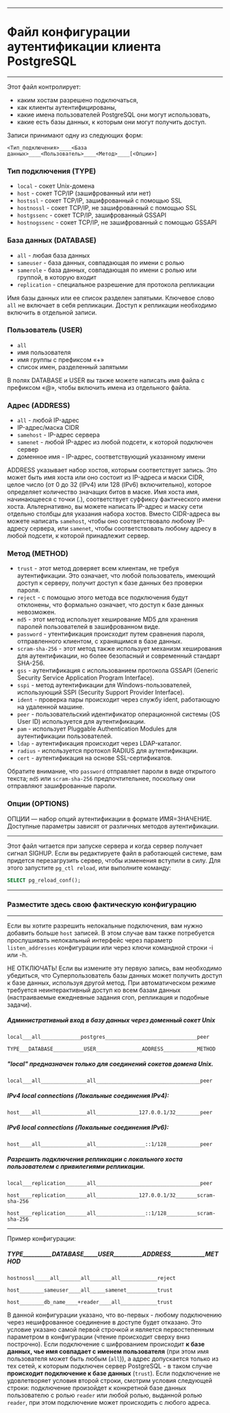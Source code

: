 -----------------------------------------------------
# Файл конфигурации аутентификации клиента PostgreSQL
-----------------------------------------------------

Этот файл контролирует: 

* каким хостам разрешено подключаться, 
* как клиенты аутентифицированы, 
* какие имена пользователей PostgreSQL они могут использовать, 
* какие есть базы данных, к которым они могут получить доступ. 

Записи принимают одну из следующих форм:

`<Тип_подключения>____<База данных>____<Пользователь>____<Метод>____[<Опции>]`


### Тип подключения (TYPE)

* `local` - сокет Unix-домена
* `host` - сокет TCP/IP (зашифрованный или нет)
* `hostssl` - сокет TCP/IP, зашифрованный с помощью SSL
* `hostnossl` - сокет TCP/IP, не зашифрованный с помощью SSL
* `hostgssenc` - сокет TCP/IP, зашифрованный GSSAPI
* `hostnogssenc` - сокет TCP/IP, не зашифрованный с помощью GSSAPI


### База данных (DATABASE)

* `all` - любая база данных
* `sameuser` - база данных, совпадающая по имени с ролью
* `samerole` - база данных, совпадающая по имени с ролью или группой, в которую входит
* `replication` - специальное разрешение для протокола репликации

Имя базы данных или ее список разделен запятыми. Ключевое слово `all` не включает в себя репликации. Доступ к репликации необходимо включить в отдельной записи.


### Пользователь (USER)

* `all`
* имя пользователя
* имя группы с префиксом «+»
* список имен, разделенный запятыми 

В полях DATABASE и USER вы также можете написать имя файла с префиксом «@», чтобы включить имена из отдельного файла.


### Адрес (ADDRESS)

* `all` - любой IP-адрес
* IP-адрес/маска CIDR
* `samehost` - IP-адрес сервера
* `samenet` - любой IP-адрес из любой подсети, к которой подключен сервер
* доменное имя - IP-адрес, соответствующий указанному имени

ADDRESS указывает набор хостов, которым соответствует запись. Это может быть имя хоста или оно состоит из IP-адреса и маски CIDR, целое число (от 0 до 32 (IPv4) или 128 (IPv6) включительно), которое определяет количество значащих битов в маске. Имя хоста имя, начинающееся с точки (.), соответствует суффиксу фактического имени хоста. Альтернативно, вы можете написать IP-адрес и маску сети отдельно столбцы для указания набора хостов. Вместо CIDR-адреса вы можете написать `samehost`, чтобы оно соответствовало любому IP-адресу сервера, или `samenet`, чтобы соответствовать любому адресу в любой подсети, к которой принадлежит сервер.


### Метод (METHOD)

* `trust` - этот метод доверяет всем клиентам, не требуя аутентификации. Это означает, что любой пользователь, имеющий доступ к серверу, получит доступ к базе данных без проверки пароля.
* `reject` - с помощью этого метода все подключения будут отклонены, что формально означает, что доступ к базе данных невозможен.
* `md5` - этот метод использует хеширование MD5 для хранения паролей пользователей в зашифрованном виде.
* `password` - утентификация происходит путем сравнения пароля, отправленного клиентом, с хранящимся в базе данных.
* `scram-sha-256` - этот метод также использует механизм хеширования для аутентификации, но более безопасный и современный стандарт SHA-256.
* `gss` - аутентификация с использованием протокола GSSAPI (Generic Security Service Application Program Interface).
* `sspi` - метод аутентификации для Windows-пользователей, использующий SSPI (Security Support Provider Interface).
* `ident` - проверка пары происходит через службу ident, работающую на удаленной машине.
* `peer` - пользовательский идентификатор операционной системы (OS User ID) используется для аутентификации.
* `pam` - использует Pluggable Authentication Modules для аутентификации пользователей.
* `ldap` - аутентификация происходит через LDAP-каталог.
* `radius` - используется протокол RADIUS для аутентификации.
* `cert` - аутентификация на основе SSL-сертификатов.

Обратите внимание, что `password` отправляет пароли в виде открытого текста; `md5` или `scram-sha-256` предпочтительнее, поскольку они отправляют зашифрованные пароли.


### Опции (OPTIONS)

ОПЦИИ — набор опций аутентификации в формате ИМЯ=ЗНАЧЕНИЕ. Доступные параметры зависят от различных методов аутентификации.


-------------------------------------------------------------------------------------------------------

Этот файл читается при запуске сервера и когда сервер получает сигнал SIGHUP. Если вы редактируете файл в работающей системе, вам придется перезагрузить сервер, чтобы изменения вступили в силу. Для этого запустите `pg_ctl reload`, или выполните команду:
```sql
SELECT pg_reload_conf();
```

--------------------------------------------------
### Разместите здесь свою фактическую конфигурацию
--------------------------------------------------

Если вы хотите разрешить нелокальные подключения, вам нужно добавить больше `host` записей. В этом случае вам также потребуется прослушивать нелокальный интерфейс через параметр `listen_addresses` конфигурации или через ключи командной строки -i или -h.

НЕ ОТКЛЮЧАТЬ!
Если вы измените эту первую запись, вам необходимо убедиться, что Суперпользователь базы данных может получить доступ к базе данных, используя другой метод. При автоматическом режиме требуется неинтерактивный доступ ко всем базам данных (настраиваемые ежедневные задания cron, репликация и подобные задачи).

##### Административный вход в базу данных через доменный сокет Unix
`local___all_____________postgres______________________________peer`


`TYPE___DATABASE__________USER_______________ADDRESS___________METHOD`

##### "local" предназначен только для соединений сокетов домена Unix.
`local___all_______________all__________________________________peer`

##### IPv4 local connections (Локальные соединения IPv4):
`host____all_______________all______________127.0.0.1/32________peer`

##### IPv6 local connections (Локальные соединения IPv6):
`host____all_______________all________________::1/128___________peer`


##### Разрешить подключения репликации с локального хоста пользователем с привилегиями репликации.
`local___replication_______all__________________________________peer`

`host____replication_______all______________127.0.0.1/32_______scram-sha-256`

`host____replication_______all________________::1/128__________scram-sha-256`


-------------------------------------------------------------------------------------------------------

Пример конфигурации:

##### TYPE__________DATABASE_____USER__________ADDRESS____________METHOD
`hostnossl_____all_______all_______all____________reject`

`host________sameuser____all_____samenet__________trust`

`host________db_name____+reader____all____________trust`


В данной конфигурации указано, что во-первых - любому подключению через нешифрованное соединение в доступе будет отказано. Это условие указано самой первой строчкой и является первостепенным параметром в конфигурации (чтение происходит сверху вниз построчно). Если подключение с шифрованием происходит <b>к базе данных, чье имя совпадает с именем пользователя</b> (при этом имя пользователя может быть любым (`all`)), а адрес допускается только из тех сетей, к которым подключен сервер PostgreSQL - в таком случае <b>происходит подключение к базе данных</b> (`trust`). Если подключение не удовлетворяет условия второй строки, смотрим условия следующей строки: подключение произойдет к конкретной базе данных пользователю с ролью `reader` или любой ролью, выданной ролью `reader`, при этом подключение может происходить с любого адреса. 